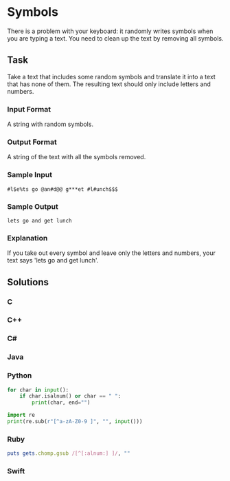# Symbols
There is a problem with your keyboard: it randomly writes symbols when you are typing a text. You need to clean up the text by removing all symbols.
## Task
Take a text that includes some random symbols and translate it into a text that has none of them. The resulting text should only include letters and numbers.
### Input Format
A string with random symbols.
### Output Format
A string of the text with all the symbols removed.
### Sample Input
```
#l$e%ts go @an#d@@ g***et #l#unch$$$
```
### Sample Output
```
lets go and get lunch
```
### Explanation
If you take out every symbol and leave only the letters and numbers, your text says 'lets go and get lunch'.
## Solutions
### C
### C++
### C#
### Java
### Python
```python
for char in input():
    if char.isalnum() or char == " ":
        print(char, end="")
```
```python
import re
print(re.sub(r"[^a-zA-Z0-9 ]", "", input()))
```
### Ruby
```ruby
puts gets.chomp.gsub /[^[:alnum:] ]/, ""
```
### Swift